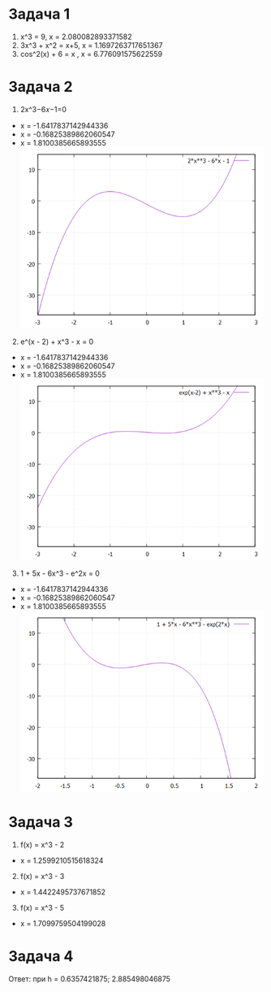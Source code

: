 # Задача 1
1) x^3 = 9, x = 2.080082893371582
2) 3x^3 + x^2 = x+5, x = 1.1697263717651367
3) cos^2(x) + 6 = x , x = 6.776091575622559

# Задача 2
1) 2x^3−6𝑥−1=0
- x = -1.6417837142944336
- x = -0.16825389862060547
- x = 1.8100385665893555
![2.1](2.1.png)
2) e^(x - 2) + x^3 - x = 0
- x = -1.6417837142944336
- x = -0.16825389862060547
- x = 1.8100385665893555
![2.2](2.2.png)
3) 1 + 5x - 6x^3 - e^2x = 0
- x = -1.6417837142944336
- x = -0.16825389862060547
- x = 1.8100385665893555
![2.3](2.3.png)

# Задача 3
1) f(x) = x^3 - 2
- x = 1.2599210515618324
2) f(x) = x^3 - 3
- x = 1.4422495737671852
3) f(x) = x^3 - 5
- x = 1.7099759504199028


# Задача 4
Ответ: при h = 0.6357421875; 2.885498046875
